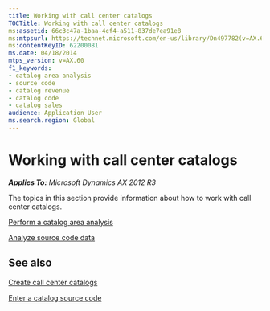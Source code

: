 ```yaml
---
title: Working with call center catalogs
TOCTitle: Working with call center catalogs
ms:assetid: 66c3c47a-1baa-4cf4-a511-837de7ea91e8
ms:mtpsurl: https://technet.microsoft.com/en-us/library/Dn497782(v=AX.60)
ms:contentKeyID: 62200081
ms.date: 04/18/2014
mtps_version: v=AX.60
f1_keywords:
- catalog area analysis
- source code
- catalog revenue
- catalog code
- catalog sales
audience: Application User
ms.search.region: Global
---
```


# Working with call center catalogs 


_**Applies To:** Microsoft Dynamics AX 2012 R3_

The topics in this section provide information about how to work with call center catalogs.

[Perform a catalog area analysis](perform-a-catalog-area-analysis.md)

[Analyze source code data](analyze-source-code-data.md)

## See also

[Create call center catalogs](create-call-center-catalogs.md)

[Enter a catalog source code](enter-a-catalog-source-code.md)

  


